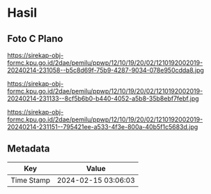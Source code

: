 # Hasil

## Foto C Plano

https://sirekap-obj-formc.kpu.go.id/2dae/pemilu/ppwp/12/10/19/20/02/1210192002019-20240214-231058--b5c8d69f-75b9-4287-9034-078e950cdda8.jpg

https://sirekap-obj-formc.kpu.go.id/2dae/pemilu/ppwp/12/10/19/20/02/1210192002019-20240214-231133--8cf5b6b0-b440-4052-a5b8-35b8ebf7febf.jpg

https://sirekap-obj-formc.kpu.go.id/2dae/pemilu/ppwp/12/10/19/20/02/1210192002019-20240214-231151--795421ee-a533-4f3e-800a-40b5f1c5683d.jpg


## Metadata

| Key        | Value               |
| ---------- | ------------------- |
| Time Stamp | 2024-02-15 03:06:03 |



